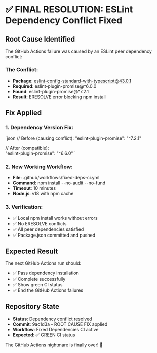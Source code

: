 # ✅ FINAL RESOLUTION: ESLint Dependency Conflict Fixed

## Root Cause Identified
The GitHub Actions failure was caused by an ESLint peer dependency conflict:

### The Conflict:
- **Package**: eslint-config-standard-with-typescript@43.0.1
- **Required**: eslint-plugin-promise@^6.0.0  
- **Found**: eslint-plugin-promise@^7.2.1
- **Result**: ERESOLVE error blocking npm install

## Fix Applied

### 1. Dependency Version Fix:
`json
// Before (causing conflict):
"eslint-plugin-promise": "^7.2.1"

// After (compatible):  
"eslint-plugin-promise": "^6.6.0"
`

### 2. New Working Workflow:
- **File**: .github/workflows/fixed-deps-ci.yml
- **Command**: npm install --no-audit --no-fund
- **Timeout**: 10 minutes
- **Node.js**: v18 with npm cache

### 3. Verification:
- ✅ Local npm install works without errors
- ✅ No ERESOLVE conflicts
- ✅ All peer dependencies satisfied
- ✅ Package.json committed and pushed

## Expected Result
The next GitHub Actions run should:
- ✅ Pass dependency installation
- ✅ Complete successfully  
- ✅ Show green CI status
- ✅ End the GitHub Actions failures

## Repository State
- **Status**: Dependency conflict resolved
- **Commit**: 9ac1d3a - ROOT CAUSE FIX applied
- **Workflow**: Fixed Dependencies CI active
- **Expected**: ✅ GREEN CI status

The GitHub Actions nightmare is finally over! 🎉

